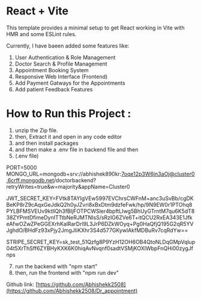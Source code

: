 # React + Vite

This template provides a minimal setup to get React working in Vite with HMR and some ESLint rules.

Currently, I have baeen added some features like:

1. User Authentication & Role Management
2. Doctor Search & Profile Management
3. Appointment Booking System
4. Responsive Web Interface (Frontend)
5. Add Payment Gatways for the Appointments
6. Add patient Feedback Features

# How to Run this Project :

1. unzip the Zip file.
2. then, Extract it and open in any code editor 
3. and then install packages 
4. and then make a .env file in backend file and then
5. (.env file)
   
PORT=5000
MONGO_URL=mongodb+srv://abhishek890kr:7oqe12p3W6jn3aOj@cluster0.6crff.mongodb.net/doctorbackend?retryWrites=true&w=majority&appName=Cluster0

JWT_SECRET_KEY=FVtk8TAYIgVEw5997EVChrsCWFnM+anc3uSvBb/cgDKBeKP8rZ9cAqxGeJdkQ2h0yJZvri8xBxDtm9dzfeFwk/hp/9N9EW0r1PTOhq8PYLBFMSVEUv9ktllQh3fBIjFOTPCWSler4bpftLIwg5BhUyGTrntM7qu6K5dT838ZYPmtDfimeDynITTtbNeRJMTNIsS/sRzIG6ZVe6T+itQCU2RxEA343E1JfkeAfwOZwZPeGGEXrhKalRarDrl9L3JrP6DZkWOyq+Pg0HaQfjQ195G2qR5YVJghdO/BHdFz93xPjy2JmgJIiKXhr3S4d577GKywlAkfMDBuRv7cqRdYw==

STRIPE_SECRET_KEY=sk_test_51Qzfg8P9YzH12OH6OB4QtoNLDqGMpVqlup04t5XrThSff6ZYBHyKXK6K0hiqAvNvqnf0sadtVSMjKOXlWbpFnQHi00zygJfnps

7. run the backend with "npm start"
8. then, run the frontend with "npm run dev"


Github link: [https://github.com/Abhishekk2508](https://github.com/Abhishekk2508/Dr_appointment)



